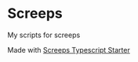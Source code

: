 # Screeps
My scripts for screeps

Made with [Screeps Typescript Starter](https://github.com/screepers/screeps-typescript-starter)
